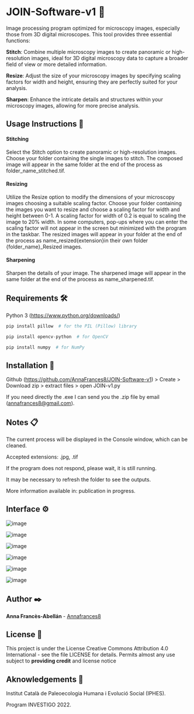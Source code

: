 # JOIN-Software-v1 🔬

Image processing program optimized for microscopy images, especially those from 3D digital microscopes. This tool provides three essential functions:

**Stitch**: Combine multiple microscopy images to create panoramic or high-resolution images, ideal for 3D digital microscopy data to capture a broader field of view or more detailed information.

**Resize**: Adjust the size of your microscopy images by specifying scaling factors for width and height, ensuring they are perfectly suited for your analysis.

**Sharpen**: Enhance the intricate details and structures within your microscopy images, allowing for more precise analysis.

## Usage Instructions 🚀
#### Stitching
Select the Stitch option to create panoramic or high-resolution images.
Choose your folder containing the single images to stitch. The composed image will appear in the same folder at the end of the process as folder_name_stitched.tif.

#### Resizing
Utilize the Resize option to modify the dimensions of your microscopy images choosing a suitable scaling factor. Choose your folder containing the images you want to resize and choose a scaling factor for width and height between 0-1. A scaling factor for width of 0.2 is equal to scaling the image to 20% width. In some computers, pop-ups where you can enter the scaling factor will not appear in the screen but minimized with the program in the taskbar. The resized images will appear in your folder at the end of the process as name_resized{extension}in their own folder {folder_name}_Resized images.

#### Sharpening
Sharpen the details of your image. The sharpened image will appear in the same folder at the end of the process as name_sharpened.tif.


## Requirements 🛠️
Python 3 (https://www.python.org/downloads/)

``` python
pip install pillow  # for the PIL (Pillow) library
```
``` python
pip install opencv-python  # for OpenCV
```
``` python
pip install numpy  # for NumPy
```


## Installation 🔧
Github (https://github.com/AnnaFrances8/JOIN-Software-v1) > Create > Download zip > extract files > open JOIN-v1.py

If you need directly the .exe I can send you the .zip file by email (annafrances8@gmail.com).

## Notes 📋
The current process will be displayed in the Console window, which can be cleaned. 

Accepted extensions: .jpg, .tif

If the program does not respond, please wait, it is still running.

It may be necessary to refresh the folder to see the outputs.

More information available in: publication in progress.

## Interface ⚙️

![image](https://github.com/AnnaFrances8/JOIN-Software-v1/assets/141737377/5ae0e138-0be7-4b29-a465-3d49dfbce835)

![image](https://github.com/AnnaFrances8/JOIN-Software-v1/assets/141737377/ebbe743c-1052-4b1b-bd1c-fa4dbf495c65)

![image](https://github.com/AnnaFrances8/JOIN-Software-v1/assets/141737377/a3275102-12a7-4f18-8d73-163c05714779)

![image](https://github.com/AnnaFrances8/JOIN-Software-v1/assets/141737377/d1283134-ceae-4c82-88f8-0d3e664ca2e4)

![image](https://github.com/AnnaFrances8/JOIN-Software-v1/assets/141737377/b00e062f-e088-42ef-8a67-bca024d57e97)

![image](https://github.com/AnnaFrances8/JOIN-Software-v1/assets/141737377/f7d9cfd7-08af-4cef-9229-79bd41eaa5c7)


## Author ✒️

**Anna Francès-Abellán** - [Annafrances8](https://github.com/AnnaFrances8)


## License 📄

This project is under the License Creative Commons Attribution 4.0 International - see the file LICENSE for details.
Permits almost any use subject to **providing credit** and license notice

## Aknowledgements 🎁

Institut Català de Paleoecologia Humana i Evolució Social (IPHES).

Program INVESTIGO 2022.



